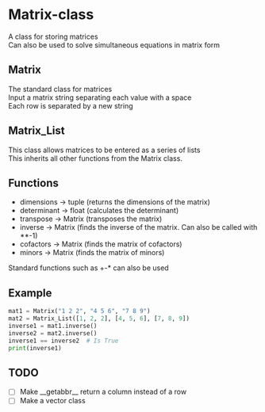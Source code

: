# Matrix-class
A class for storing matrices  
Can also be used to solve simultaneous equations in matrix form

## Matrix
The standard class for matrices  
Input a matrix string separating each value with a space  
Each row is separated by a new string

## Matrix_List
This class allows matrices to be entered as a series of lists  
This inherits all other functions from the Matrix class.

## Functions
- dimensions -> tuple (returns the dimensions of the matrix)
- determinant -> float (calculates the determinant)
- transpose -> Matrix (transposes the matrix)
- inverse -> Matrix (finds the inverse of the matrix. Can also be called with **-1)
- cofactors -> Matrix (finds the matrix of cofactors)
- minors -> Matrix (finds the matrix of minors)

Standard functions such as +-* can also be used

## Example
```python
mat1 = Matrix("1 2 2", "4 5 6", "7 8 9")
mat2 = Matrix_List([1, 2, 2], [4, 5, 6], [7, 8, 9])
inverse1 = mat1.inverse()
inverse2 = mat2.inverse()
inverse1 == inverse2  # Is True
print(inverse1)
```

## TODO
- [ ] Make \_\_getabbr__ return a column instead of a row
- [ ] Make a vector class
